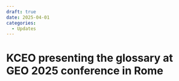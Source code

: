 ```yaml
---
draft: true 
date: 2025-04-01
categories:
  - Updates
---
```


# KCEO presenting the glossary at GEO 2025 conference in Rome



